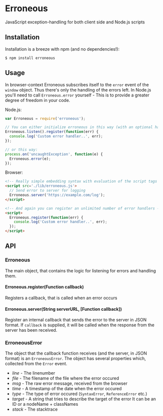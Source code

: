 # Erroneous

JavaScript exception-handling for both client side and Node.js scripts

## Installation

Installation is a breeze with npm (and no dependencies!):

    $ npm install erroneous

## Usage

In browser-context Erroneous subscribes itself to the `error` event of the
`window` object. Thus there's only the handling of the errors left. In Node.js
you'll need to call `Erroneous.error` yourself - This is to provide a greater
degree of freedom in your code.

Node.js:
```javascript
var Erroneous = require('erroneous');

// You can either initialize erroneous in this way (with an optional handler)
Erroneous.listen().register(function(err) {
  console.log('Custom error handler..', err);
});

// or this way:
process.on('uncaughtException', function(e) {
  Erroneous.error(e);
});
```

Browser:
```html
<!-- Really simple embedding syntax with evaluation of the script tags' code -->
<script src='./lib/erroneous.js'>
  // Send error to server for logging
  Erroneous.server('https://example.com/log');
</script>

<!-- And again you can register an unlimited number of error handlers -->
<script>
  Erroneous.register(function(err) {
    console.log('Custom error handler..', err);
  });
</script>
```

## API

### Erroneous

The main object, that contains the logic for listening for errors and
handling them.

#### Erroneous.register(Function callback)

Registers a callback, that is called when an error occurs

#### Erroneous.server(String serverURL, [Function callback])

Register an internal callback that sends the error to the server in JSON
format. If `callback` is supplied, it will be called when the response
from the server has been received.

### ErroneousError

The object that the callback function receives (and the server, in JSON format)
is an `ErroneousError`. The object has several properties which, collected from
the `Error` event.

 - *line* - The linenumber
 - *file* - The filename of the file where the error occured
 - *msg* - The raw error message, received from the browser
 - *time* - A timestamp of the date when the error occured
 - *type* - The type of error occured (`SyntaxError`, `ReferenceError` etc.)
 - *target* - A string that tries to describe the target of the error
    It can be an ID or a nodeName + classNames
 - *stack* - The stacktrace

